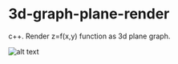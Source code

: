 # 3d-graph-plane-render
c++. Render z=f(x,y) function as 3d plane graph.

![alt text](https://github.com/SteelFlame2/3d-graph-plane-render/blob/main/2022-11-21%2018-41-23.gif)
